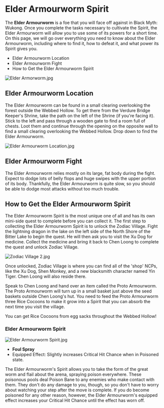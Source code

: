 # Elder Armourworm Spirit

The **Elder Armourworm** is a foe that you will face off against in Black Myth: Wukong. Once you complete the tasks necessary to cultivate the Spirit, the Elder Armourworm will allow you to use some of its powers for a short time. On this page, we will go over everything you need to know about the Elder Armourworm, including where to find it, how to defeat it, and what power its Spirit gives you. 

  * Elder Armourworm Location
* Elder Armourworm Fight
* How to Get the Elder Armourworm Spirit

![Elder Armorworm.jpg](https://oyster.ignimgs.com/mediawiki/apis.ign.com/black-myth-wukong/a/a3/Elder_Armorworm.jpg)

## Elder Armourworm Location

The Elder Armourworm can be found in a small clearing overlooking the forest outside the Webbed Hollow. To get there from the Verdure Bridge Keeper's Shrine, take the path on the left of the Shrine (if you're facing it). Stick to the left and pass through a wooden gate to find a room full of chests. Loot them and continue through the opening on the opposite wall to find a small clearing overlooking the Webbed Hollow. Drop down to find the Elder Armourworm. 

![Elder Armourworm Location.jpg](https://oyster.ignimgs.com/mediawiki/apis.ign.com/black-myth-wukong/4/4e/Elder_Armourworm_Location.jpg)

## Elder Armourworm Fight

The Elder Armourworm relies mostly on its large, fat body during the fight. Expect to dodge lots of belly flops and huge swipes with the upper portion of its body. Thankfully, the Elder Armourworm is quite slow, so you should be able to dodge most attacks without too much trouble. 

## How to Get the Elder Armourworm Spirit

The Elder Armourworm Spirit is the most unique one of all and has its own mini-side quest to complete before you can collect it. The first step to collecting the Elder Armourworm Spirit is to unlock the Zodiac Village. Fight the lightning dragon in the lake on the left side of the North Shore of the Bitter Lake to begin the quest. He will then ask you to visit the Xu Dog for medicine. Collect the medicine and bring it back to Chen Loong to complete the quest and unlock Zodiac Village. 

![Zodiac Village 2.jpg](https://oyster.ignimgs.com/mediawiki/apis.ign.com/black-myth-wukong/0/07/Zodiac_Village_2.jpg)

Once unlocked, Zodiac Village is where you can find all of the 'shop' NCPs, like the Xu Dog, Shen Monkey, and a new blacksmith character named Yin Tiger. Chen Loong will also reside there. 

Speak to Chen Loong and hand over an item called the Proto Armourworm. The Proto Armourworm will turn up in a small basket just above the seed baskets outside Chen Loong's hut. You need to feed the Proto Armourworm three Rice Cocoons to make it grow into a Spirit that you can absorb the next time you visit the village. 

You can get Rice Cocoons from egg sacks throughout the Webbed Hollow!

### Elder Armourworm Spirit

![Elder Armourworm Spirit.jpg](https://oyster.ignimgs.com/mediawiki/apis.ign.com/black-myth-wukong/a/a5/Elder_Armourworm_Spirit.jpg)

  * **Foul Spray**
  * Equipped Effect: Slightly increases Critical Hit Chance when in Poisoned state. 

The Elder Armourworm's Spirit allows you to take the form of the great worm and flail about the arena, spraying poison everywhere. These poisonous pools deal Poison Bane to any enemies who make contact with them. They don't do any damage to you, though, so you don't have to worry about watching your step after the move is complete. If you do become poisoned for any other reason, however, the Elder Armourworm's equipped effect increases your Critical Hit Chance until the effect has worn off. 

